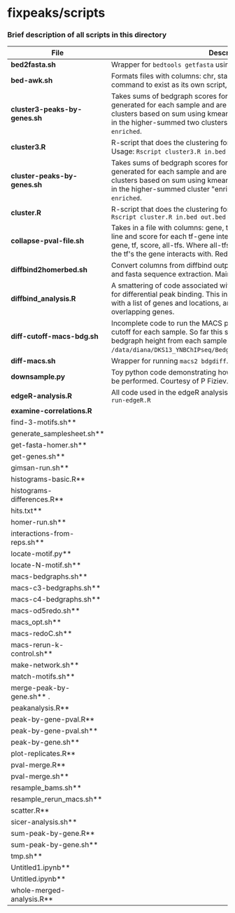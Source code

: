 # fixpeaks/scripts
### Brief description of all scripts in this directory

File | Description
--- | ---
**bed2fasta.sh**                | Wrapper for ```bedtools getfasta``` using the h99 genome
**bed-awk.sh**                  | Formats files with columns: chr, start, end. Too basic of a bash command to exist as its own script, really.
**cluster3-peaks-by-genes.sh**  | Takes sums of bedgraph scores for each gene (that have already been generated for each sample and are in the directory: ```sums-peak-by-gene```, clusters based on sum using kmeans clustering: k=3, and calls genes in the higher-summed two clusters "enriched." Saves results in ```sums3-enriched```.
**cluster3.R**                  | R-script that does the clustering for ```cluster3-peak-by-genes.sh```. Usage: ```Rscript cluster3.R in.bed out.bed```
**cluster-peaks-by-genes.sh**  | Takes sums of bedgraph scores for each gene (that have already been generated for each sample and are in the directory: ```sums-peak-by-gene```, clusters based on sum using kmeans clustering: k=1, and calls genes in the higher-summed cluster "enriched." Saves results in ```sums-enriched```.
**cluster.R**                  | R-script that does the clustering for ```cluster-peak-by-genes.sh```. Usage: ```Rscript cluster.R in.bed out.bed```
**collapse-pval-file.sh**      | Takes in a file with columns: gene, tf, score. Where there is a separate line and score for each tf-gene interaction. Returns a file with columns: gene, tf, score, all-tfs. Where all-tfs is a comma-separated list of all the tf's the gene interacts with. Redundant lines.
**diffbind2homerbed.sh**        | Convert columns from diffbind output to homer input for motif finding and fasta sequence extraction. Mainly for my reference.
**diffbind_analysis.R**         | A smattering of code associated with running the R-package *diffbind* for differential peak binding. This includes code used to read in a file with a list of genes and locations, and annotate a data frame with overlapping genes.
**diff-cutoff-macs-bdg.sh**     | Incomplete code to run the MACS program ```bdgpeakcall``` with a different cutoff for each sample. So far this script only finds the average bedgraph height from each sample in ```ls /data/diana/DKS13_YNBChIPseq/Bedgraphs/*norm_50bp_smooth.bedgraph```.
**diff-macs.sh**                | Wrapper for running ```macs2 bdgdiff```.
**downsample.py**               | Toy python code demonstrating how downsampling from any file could be performed. Courtesy of P Fiziev.
**edgeR-analysis.R**            | All code used in the edgeR analysis. For more refined functionality, see ```run-edgeR.R```
**examine-correlations.R**      | 
find-3-motifs.sh**              |
generate_samplesheet.sh**       |
get-fasta-homer.sh**            |
get-genes.sh**                  |
gimsan-run.sh**                 |
histograms-basic.R**            |
histograms-differences.R**      |
hits.txt**                      |
homer-run.sh**                  |
interactions-from-reps.sh**     |
locate-motif.py**               |
locate-N-motif.sh**             |
macs-bedgraphs.sh**             |
macs-c3-bedgraphs.sh**          |
macs-c4-bedgraphs.sh**          |
macs-od5redo.sh**               |
macs_opt.sh**                   |
macs-redoC.sh**                 |
macs-rerun-k-control.sh**       |
make-network.sh**               |
match-motifs.sh**               |
merge-peak-by-gene.sh** .       |
peakanalysis.R**                |
peak-by-gene-pval.R**           |
peak-by-gene-pval.sh**          |
peak-by-gene.sh**               |
plot-replicates.R**             |
pval-merge.R**      |
pval-merge.sh**      |
resample_bams.sh**      |
resample_rerun_macs.sh**      |
scatter.R**      |
sicer-analysis.sh**      |
sum-peak-by-gene.R**      |
sum-peak-by-gene.sh**      |
tmp.sh**      |
Untitled1.ipynb**      |
Untitled.ipynb**      |
whole-merged-analysis.R**      |
